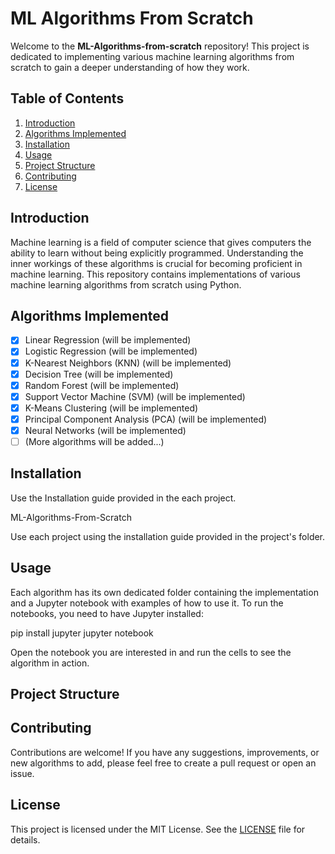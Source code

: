 # ML Algorithms From Scratch

Welcome to the **ML-Algorithms-from-scratch** repository! This project is dedicated to implementing various machine learning algorithms from scratch to gain a deeper understanding of how they work.

## Table of Contents

1. [Introduction](#introduction)
2. [Algorithms Implemented](#algorithms-implemented)
3. [Installation](#installation)
4. [Usage](#usage)
5. [Project Structure](#project-structure)
6. [Contributing](#contributing)
7. [License](#license)

## Introduction

Machine learning is a field of computer science that gives computers the ability to learn without being explicitly programmed. Understanding the inner workings of these algorithms is crucial for becoming proficient in machine learning. This repository contains implementations of various machine learning algorithms from scratch using Python.

## Algorithms Implemented

- [x] Linear Regression  (will be implemented)
- [x] Logistic Regression (will be implemented)
- [x] K-Nearest Neighbors (KNN) (will be implemented)
- [x] Decision Tree (will be implemented)
- [x] Random Forest (will be implemented)
- [x] Support Vector Machine (SVM) (will be implemented)
- [x] K-Means Clustering (will be implemented)
- [x] Principal Component Analysis (PCA) (will be implemented)
- [x] Neural Networks  (will be implemented)
- [ ] (More algorithms will be added...)

## Installation

Use the Installation guide provided in the each project. 

ML-Algorithms-From-Scratch

Use each project using the installation guide provided in the project's folder.

## Usage

Each algorithm has its own dedicated folder containing the implementation and a Jupyter notebook with examples of how to use it. To run the notebooks, you need to have Jupyter installed:

pip install jupyter
jupyter notebook

Open the notebook you are interested in and run the cells to see the algorithm in action.

## Project Structure


## Contributing

Contributions are welcome! If you have any suggestions, improvements, or new algorithms to add, please feel free to create a pull request or open an issue.

## License

This project is licensed under the MIT License. See the [LICENSE](LICENSE) file for details.
